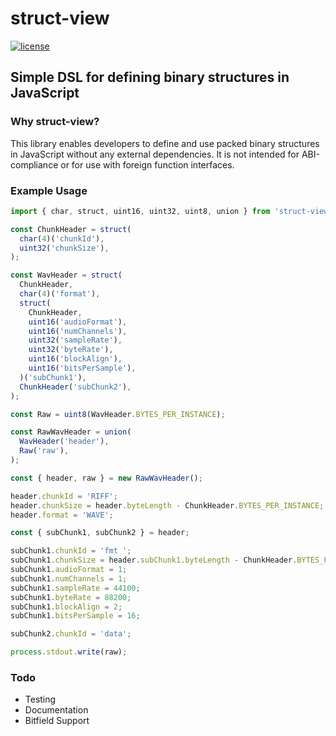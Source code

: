 # struct-view

<!-- [![build](https://badgen.net/github/checks/patrickroberts/struct-view?icon=github&label=build)](https://github.com/patrickroberts/struct-view/actions)
[![coverage](https://badgen.net/codecov/c/github/patrickroberts/struct-view?icon=codecov&label=coverage)](https://codecov.io/gh/patrickroberts/struct-view) -->
[![license](https://badgen.net/github/license/patrickroberts/struct-view)](https://github.com/patrickroberts/struct-view/blob/master/LICENSE)

## Simple DSL for defining binary structures in JavaScript

### Why struct-view?

This library enables developers to define and use packed binary structures in JavaScript without any external dependencies. It is not intended for ABI-compliance or for use with foreign function interfaces.

<!-- ### Installation

```
npm i struct-view
yarn add struct-view
``` -->

### Example Usage

```ts
import { char, struct, uint16, uint32, uint8, union } from 'struct-view';

const ChunkHeader = struct(
  char(4)('chunkId'),
  uint32('chunkSize'),
);

const WavHeader = struct(
  ChunkHeader,
  char(4)('format'),
  struct(
    ChunkHeader,
    uint16('audioFormat'),
    uint16('numChannels'),
    uint32('sampleRate'),
    uint32('byteRate'),
    uint16('blockAlign'),
    uint16('bitsPerSample'),
  )('subChunk1'),
  ChunkHeader('subChunk2'),
);

const Raw = uint8(WavHeader.BYTES_PER_INSTANCE);

const RawWavHeader = union(
  WavHeader('header'),
  Raw('raw'),
);

const { header, raw } = new RawWavHeader();

header.chunkId = 'RIFF';
header.chunkSize = header.byteLength - ChunkHeader.BYTES_PER_INSTANCE;
header.format = 'WAVE';

const { subChunk1, subChunk2 } = header;

subChunk1.chunkId = 'fmt ';
subChunk1.chunkSize = header.subChunk1.byteLength - ChunkHeader.BYTES_PER_INSTANCE;
subChunk1.audioFormat = 1;
subChunk1.numChannels = 1;
subChunk1.sampleRate = 44100;
subChunk1.byteRate = 88200;
subChunk1.blockAlign = 2;
subChunk1.bitsPerSample = 16;

subChunk2.chunkId = 'data';

process.stdout.write(raw);
```

<!-- ### Documentation

API Reference available on [GitHub Pages](https://patrickroberts.github.io/struct-view)

### Code Coverage

Available on [Codecov](https://codecov.io/gh/patrickroberts/struct-view) -->

### Todo

* Testing
* Documentation
* Bitfield Support

